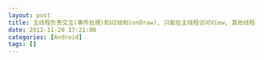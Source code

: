 ```yaml
---
layout: post
title: 主线程负责交互(事件处理)和UI绘制(onDraw), 只能在主线程访问View, 其他线程不能直接访问View (Android)
date: 2012-11-29 17:21:00
categories: [Android]
tags: []
---
```

        
